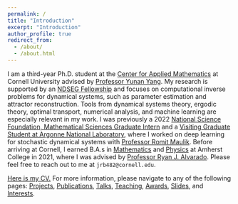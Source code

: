 ```yaml
---
permalink: /
title: "Introduction"
excerpt: "Introduction"
author_profile: true
redirect_from: 
  - /about/
  - /about.html
---
```


I am a third-year Ph.D. student at the [Center for Applied Mathematics](https://www.cam.cornell.edu/cam) at Cornell University advised by [Professor Yunan Yang](https://as.cornell.edu/people/yunan-yang). My research is supported by an [NDSEG Fellowship](https://ndseg.sysplus.com/) and focuses on computational inverse problems for dynamical systems, such as parameter estimation and attractor reconstruction. Tools from dynamical systems theory, ergodic theory, optimal transport, numerical analysis, and machine learning are especially relevant in my work. I was previously a 2022 [National Science Foundation, Mathematical Sciences Graduate Intern](https://new.nsf.gov/funding/opportunities/nsf-mathematical-sciences-graduate-internship) and a [Visiting Graduate Student at Argonne National Laboratory](https://www.anl.gov/education/visiting-student-program-for-graduate-students), where I worked on deep learning for stochastic dynamical systems with [Professor Romit Maulik](https://ist.psu.edu/directory/rmm7011). Before arriving at Cornell, I earned B.A.s in [Mathematics](https://www.amherst.edu/academiclife/departments/mathematics-statistics) and [Physics](https://www.amherst.edu/academiclife/departments/physics) at Amherst College in 2021, where I was advised by [Professor Ryan J. Alvarado](https://www.amherst.edu/people/facstaff/rjalvarado). Please feel free to reach out to me at ```jrb482@cornell.edu```. 

[Here is my CV.](https://drive.google.com/file/d/1nUOUf4Y5PN-ixCqbcHWqMoRqPwGefPeL/view?usp=drive_link) For more information, please navigate to any of the following pages: [Projects](https://jrbotvinick.github.io/projects/), [Publications](https://jrbotvinick.github.io/publications/), [Talks](https://jrbotvinick.github.io/talks/), [Teaching](https://jrbotvinick.github.io/teaching/), [Awards](https://jrbotvinick.github.io/awards/), [Slides](https://jrbotvinick.github.io/slides/), and [Interests](https://jrbotvinick.github.io/interests/). 


